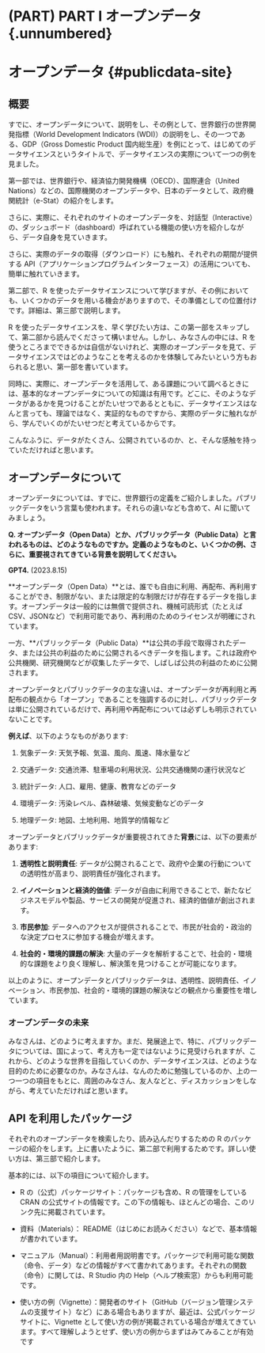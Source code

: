 # (PART) PART I オープンデータ {.unnumbered}

# オープンデータ {#publicdata-site}



## 概要

すでに、オープンデータについて、説明をし、その例として、世界銀行の世界開発指標（World Development Indicators (WDI)）の説明をし、その一つである、GDP（Gross Domestic Product 国内総生産）を例にとって、はじめてのデータサイエンスというタイトルで、データサイエンスの実際について一つの例を見ました。

第一部では、世界銀行や、経済協力開発機構（OECD）、国際連合（United Nations）などの、国際機関のオープンデータや、日本のデータとして、政府機関統計（e-Stat）の紹介をします。

さらに、実際に、それぞれのサイトのオープンデータを、対話型（Interactive）の、ダッシュボード（dashboard）呼ばれている機能の使い方を紹介しながら、データ自身を見ていきます。

さらに、実際のデータの取得（ダウンロード）にも触れ、それぞれの期間が提供する API（アプリケーションプログラムインターフェース）の活用についても、簡単に触れていきます。

第二部で、R を使ったデータサイエンスについて学びますが、その例においても、いくつかのデータを用いる機会がありますので、その準備としての位置付けです。詳細は、第三部で説明します。

R を使ったデータサイエンスを、早く学びたい方は、この第一部をスキップして、第二部から読んでくださって構いません。しかし、みなさんの中には、R を使うところまでできるかは自信がないけれど、実際のオープンデータを見て、データサイエンスではどのようなことを考えるのかを体験してみたいという方もおられると思い、第一部を書いています。

同時に、実際に、オープンデータを活用して、ある課題について調べるときには、基本的なオープンデータについての知識は有用です。どこに、そのようなデータがあるかを見つけることがたいせつであるとともに、データサイエンスはなんと言っても、理論ではなく、実証的なものですから、実際のデータに触れながら、学んでいくのがたいせつだと考えているからです。

こんなふうに、データがたくさん、公開されているのか、と、そんな感触を持っていただければと思います。

## オープンデータについて

オープンデータについては、すでに、世界銀行の定義をご紹介しました。パブリックデータをいう言葉も使われます。それらの違いなども含めて、AI に聞いてみましょう。

**Q. オープンデータ（Open Data）とか、パブリックデータ（Public Data）と言われるものは、どのようなものですか。定義のようなものと、いくつかの例、さらに、重要視されてきている背景を説明してください。**

**GPT4.** (2023.8.15)

**オープンデータ（Open Data）**とは、誰でも自由に利用、再配布、再利用することができ、制限がない、または限定的な制限だけが存在するデータを指します。オープンデータは一般的には無償で提供され、機械可読形式（たとえばCSV、JSONなど）で利用可能であり、再利用のためのライセンスが明確にされています。

一方、**パブリックデータ（Public Data）**は公共の手段で取得されたデータ、または公共の利益のために公開されるべきデータを指します。これは政府や公共機関、研究機関などが収集したデータで、しばしば公共の利益のために公開されます。

オープンデータとパブリックデータの主な違いは、オープンデータが再利用と再配布の観点から「オープン」であることを強調するのに対し、パブリックデータは単に公開されているだけで、再利用や再配布については必ずしも明示されていないことです。

**例えば**、以下のようなものがあります:

1.  気象データ: 天気予報、気温、風向、風速、降水量など

2.  交通データ: 交通渋滞、駐車場の利用状況、公共交通機関の運行状況など

3.  統計データ: 人口、雇用、健康、教育などのデータ

4.  環境データ: 汚染レベル、森林破壊、気候変動などのデータ

5.  地理データ: 地図、土地利用、地質学的情報など

オープンデータとパブリックデータが重要視されてきた**背景**には、以下の要素があります:

1.  **透明性と説明責任**: データが公開されることで、政府や企業の行動についての透明性が高まり、説明責任が強化されます。

2.  **イノベーションと経済的価値**: データが自由に利用できることで、新たなビジネスモデルや製品、サービスの開発が促進され、経済的価値が創出されます。

3.  **市民参加**: データへのアクセスが提供されることで、市民が社会的・政治的な決定プロセスに参加する機会が増えます。

4.  **社会的・環境的課題の解決**: 大量のデータを解析することで、社会的・環境的な課題をより良く理解し、解決策を見つけることが可能になります。

以上のように、オープンデータとパブリックデータは、透明性、説明責任、イノベーション、市民参加、社会的・環境的課題の解決などの観点から重要性を増しています。

### オープンデータの未来

みなさんは、どのように考えますか。まだ、発展途上で、特に、パブリックデータについては、国によって、考え方も一定ではないように見受けられますが、これから、どのような世界を目指していくのか、データサイエンスは、どのような目的のために必要なのか。みなさんは、なんのために勉強しているのか、上の一つ一つの項目をもとに、周囲のみなさん、友人などと、ディスカッションをしながら、考えていただければと思います。

## API を利用したパッケージ

それぞれのオープンデータを検索したり、読み込んだりするための R のパッケージの紹介をします。上に書いたように、第二部で利用するためです。詳しい使い方は、第三部で紹介します。

基本的には、以下の項目について紹介します。

-   R の（公式）パッケージサイト：パッケージも含め、R の管理をしている CRAN の公式サイトの情報です。この下の情報も、ほとんどの場合、このリンク先に掲載されています。

-   資料（Materials）：	README（はじめにお読みください）などで、基本情報が書かれています。

-   マニュアル（Manual）：利用者用説明書です。パッケージで利用可能な関数（命令、データ）などの情報がすべて書かれてあります。それぞれの関数（命令）に関しては、R Studio 内の Help（ヘルプ検索窓）からも利用可能です。

-   使い方の例（Vignette）：開発者のサイト（GitHub（バージョン管理システムの支援サイト）など）にある場合もありますが、最近は、公式パッケージサイトに、Vignette として使い方の例が掲載されている場合が増えてきています。すべて理解しようとせず、使い方の例からまずはみてみることが有効です
